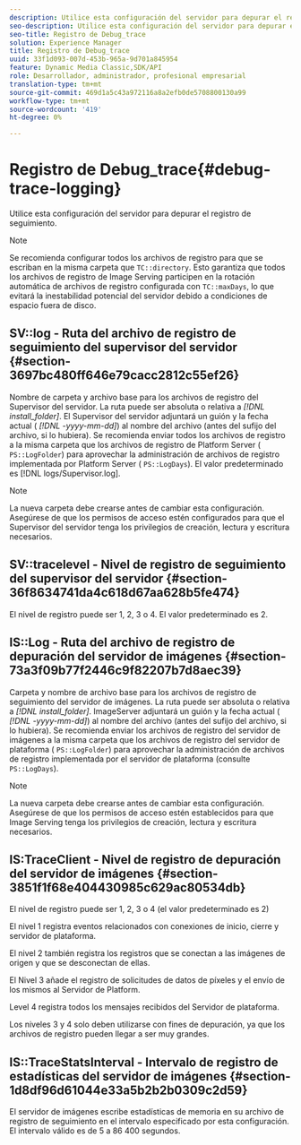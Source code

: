 ```yaml
---
description: Utilice esta configuración del servidor para depurar el registro de seguimiento.
seo-description: Utilice esta configuración del servidor para depurar el registro de seguimiento.
seo-title: Registro de Debug_trace
solution: Experience Manager
title: Registro de Debug_trace
uuid: 33f1d093-007d-453b-965a-9d701a845954
feature: Dynamic Media Classic,SDK/API
role: Desarrollador, administrador, profesional empresarial
translation-type: tm+mt
source-git-commit: 469d1a5c43a972116a8a2efb0de5708800130a99
workflow-type: tm+mt
source-wordcount: '419'
ht-degree: 0%

---
```



# Registro de Debug_trace{#debug-trace-logging}

Utilice esta configuración del servidor para depurar el registro de seguimiento.

>[!NOTE]
>
>Se recomienda configurar todos los archivos de registro para que se escriban en la misma carpeta que `TC::directory`. Esto garantiza que todos los archivos de registro de Image Serving participen en la rotación automática de archivos de registro configurada con `TC::maxDays`, lo que evitará la inestabilidad potencial del servidor debido a condiciones de espacio fuera de disco.

## SV::log - Ruta del archivo de registro de seguimiento del supervisor del servidor {#section-3697bc480ff646e79cacc2812c55ef26}

Nombre de carpeta y archivo base para los archivos de registro del Supervisor del servidor. La ruta puede ser absoluta o relativa a *[!DNL install_folder]*. El Supervisor del servidor adjuntará un guión y la fecha actual ( *[!DNL -yyyy-mm-dd]*) al nombre del archivo (antes del sufijo del archivo, si lo hubiera). Se recomienda enviar todos los archivos de registro a la misma carpeta que los archivos de registro de Platform Server ( `PS::LogFolder`) para aprovechar la administración de archivos de registro implementada por Platform Server ( `PS::LogDays`). El valor predeterminado es [!DNL logs/Supervisor.log].

>[!NOTE]
>
>La nueva carpeta debe crearse antes de cambiar esta configuración. Asegúrese de que los permisos de acceso estén configurados para que el Supervisor del servidor tenga los privilegios de creación, lectura y escritura necesarios.

## SV::tracelevel - Nivel de registro de seguimiento del supervisor del servidor {#section-36f8634741da4c618d67aa628b5fe474}

El nivel de registro puede ser 1, 2, 3 o 4. El valor predeterminado es 2.

## IS::Log - Ruta del archivo de registro de depuración del servidor de imágenes {#section-73a3f09b77f2446c9f82207b7d8aec39}

Carpeta y nombre de archivo base para los archivos de registro de seguimiento del servidor de imágenes. La ruta puede ser absoluta o relativa a *[!DNL install_folder]*. ImageServer adjuntará un guión y la fecha actual ( *[!DNL -yyyy-mm-dd]*) al nombre del archivo (antes del sufijo del archivo, si lo hubiera). Se recomienda enviar los archivos de registro del servidor de imágenes a la misma carpeta que los archivos de registro del servidor de plataforma ( `PS::LogFolder`) para aprovechar la administración de archivos de registro implementada por el servidor de plataforma (consulte `PS::LogDays`).

>[!NOTE]
>
>La nueva carpeta debe crearse antes de cambiar esta configuración. Asegúrese de que los permisos de acceso estén establecidos para que Image Serving tenga los privilegios de creación, lectura y escritura necesarios.

## IS:TraceClient - Nivel de registro de depuración del servidor de imágenes {#section-3851f1f68e404430985c629ac80534db}

El nivel de registro puede ser 1, 2, 3 o 4 (el valor predeterminado es 2)

El nivel 1 registra eventos relacionados con conexiones de inicio, cierre y servidor de plataforma.

El nivel 2 también registra los registros que se conectan a las imágenes de origen y que se desconectan de ellas.

El Nivel 3 añade el registro de solicitudes de datos de píxeles y el envío de los mismos al Servidor de Platform.

Level 4 registra todos los mensajes recibidos del Servidor de plataforma.

Los niveles 3 y 4 solo deben utilizarse con fines de depuración, ya que los archivos de registro pueden llegar a ser muy grandes.

## IS::TraceStatsInterval - Intervalo de registro de estadísticas del servidor de imágenes {#section-1d8df96d61044e33a5b2b2b0309c2d59}

El servidor de imágenes escribe estadísticas de memoria en su archivo de registro de seguimiento en el intervalo especificado por esta configuración. El intervalo válido es de 5 a 86 400 segundos.
